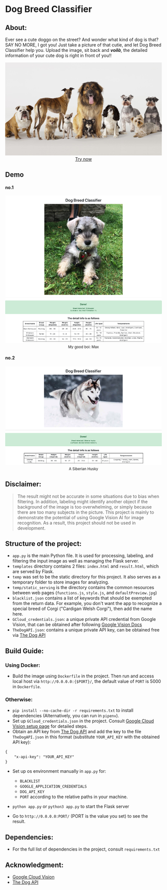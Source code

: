 # Dog Breed Classifier

## About:
Ever see a cute doggo on the street? And wonder what kind of dog is that?
SAY NO MORE, I got you! Just take a picture of that cutie, and let Dog Breed Classifier help you. Upload the image, sit back and ***voilà***, the detailed information of your cute dog is right in front of you!!

<p align="center">
    <img src="./demo/background.jpg">
    <a href="https://doggo-breed-classifier.herokuapp.com/index">Try now</a>
</p>

## Demo

#### no.1
<p align="center">
    <img src="./demo/Max_demo.png">
    <small>My good boi: Max</small>
</p>

#### no.2
<p align="center">
    <img src="./demo/Siberian_Husky_demo.png">
    <small>A Siberian Husky</small>
</p>



## Disclaimer:
> The result might not be accurate in some situations due to bias when filtering. 
In addition, labeling might identify another object if the background of the image is too overwhelming, or simply because there are too many subjects in the picture.
This project is mainly to demonstrate the potential of using Google Vision AI for image recognition.
As a result, this project should not be used in development.  

## Structure of the project:
+ `app.py` is the main Python file. It is used for processing, labeling, and filtering the input image as well as managing the Flask server.
+ `templates` directory contains 2 files: `index.html` and `result.html`, which are served by Flask.
+ `temp` was set to be the static directory for this project. It also serves as a temporary folder to store images for analyzing.
+ `temp/static_serving` is the directory contains the common resources between web pages (`functions.js`, `style.js`, and `defaultPreview.jpg`)
+ `blacklist.json` contains a list of keywords that should be exempted from the return data. For example, you don't want the app to recognize a special breed of Corgi ("Cardigan Welsh Corgi"), then add the name here.
+ `GCloud_credentials.json`: a unique private API credential from Google Vision, that can be obtained after following [Google Vision Docs](https://cloud.google.com/vision/docs)
+ `TheDogAPI.json`: contains a unique private API key, can be obtained free via [The Dog API](https://thedogapi.com/)

## Build Guide:
### Using Docker:
+ Build the image using `Dockerfile` in the project. Then run and access local host via `http://0.0.0.0:{$PORT}/`, the default value of `PORT` is 5000 in `Dockerfile`.

### Otherwise:
+ `pip install --no-cache-dir -r requirements.txt` to install dependencies (Alternatively, you can run in `pipenv`). 
+ Set up `GCloud_credentials.json` in the project. Consult [Google Cloud Vision setup page](https://cloud.google.com/vision/docs/setup) for detailed steps. 
+ Obtain an API key from [The Dog API](https://thedogapi.com/) and add the key to the file `TheDogAPI.json` in this format (substitute `YOUR_API_KEY` with the obtained API key):
```
{
    "x-api-key": "YOUR_API_KEY"
}
```
+ Set up os environment manually in `app.py` for:
    + `BLACKLIST`
    + `GOOGLE_APPLICATION_CREDENTIALS`
    + `DOG_API_KEY`
    + `PORT` 
    according to the relative paths in your machine.

+ `python app.py` or `python3 app.py` to start the Flask server
+ Go to `http://0.0.0.0:PORT/` (PORT is the value you set) to see the result.

## Dependencies:
+ For the full list of dependencies in the project, consult `requirements.txt`

## Acknowledgment:
+ [Google Cloud Vision](https://cloud.google.com/)
+ [The Dog API](https://thedogapi.com/)